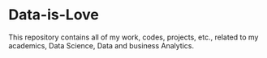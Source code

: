 # Data-is-Love
This repository contains all of my work, codes, projects, etc., related to my academics, Data Science, Data and business Analytics.
